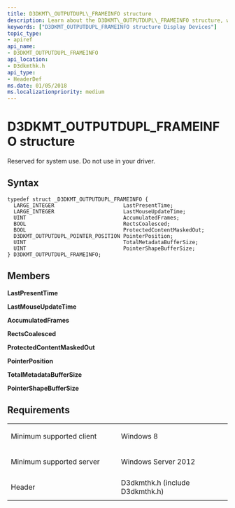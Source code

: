 ```yaml
---
title: D3DKMT\_OUTPUTDUPL\_FRAMEINFO structure
description: Learn about the D3DKMT\_OUTPUTDUPL\_FRAMEINFO structure, which is reserved for system use. Do not use in your driver.
keywords: ["D3DKMT_OUTPUTDUPL_FRAMEINFO structure Display Devices"]
topic_type:
- apiref
api_name:
- D3DKMT_OUTPUTDUPL_FRAMEINFO
api_location:
- D3dkmthk.h
api_type:
- HeaderDef
ms.date: 01/05/2018
ms.localizationpriority: medium
---
```


# D3DKMT\_OUTPUTDUPL\_FRAMEINFO structure


Reserved for system use. Do not use in your driver.

## Syntax

```ManagedCPlusPlus
typedef struct _D3DKMT_OUTPUTDUPL_FRAMEINFO {
  LARGE_INTEGER                      LastPresentTime;
  LARGE_INTEGER                      LastMouseUpdateTime;
  UINT                               AccumulatedFrames;
  BOOL                               RectsCoalesced;
  BOOL                               ProtectedContentMaskedOut;
  D3DKMT_OUTPUTDUPL_POINTER_POSITION PointerPosition;
  UINT                               TotalMetadataBufferSize;
  UINT                               PointerShapeBufferSize;
} D3DKMT_OUTPUTDUPL_FRAMEINFO;
```

## Members

**LastPresentTime**

**LastMouseUpdateTime**

**AccumulatedFrames**

**RectsCoalesced**

**ProtectedContentMaskedOut**

**PointerPosition**

**TotalMetadataBufferSize**

**PointerShapeBufferSize**

## Requirements

<table>
<colgroup>
<col width="50%" />
<col width="50%" />
</colgroup>
<tbody>
<tr class="odd">
<td align="left"><p>Minimum supported client</p></td>
<td align="left"><p>Windows 8</p></td>
</tr>
<tr class="even">
<td align="left"><p>Minimum supported server</p></td>
<td align="left"><p>Windows Server 2012</p></td>
</tr>
<tr class="odd">
<td align="left"><p>Header</p></td>
<td align="left">D3dkmthk.h (include D3dkmthk.h)</td>
</tr>
</tbody>
</table>

 

 





